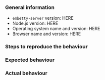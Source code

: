 <!--
PLEASE WRITE YOUR MESSAGE IN ENGLISH. BE NICE.

THANK YOU FOR CONTRIBUTING TO THIS PROJECT.
-->
### General information

- `embetty-server` version: HERE
- Node.js version: HERE
- Operating system name and version: HERE
- Browser name and version: HERE

### Steps to reproduce the behaviour

<!--
EXPLAIN WHAT YOU DID

INCLUDE CODE EXAMPLES AND SCREENSHOTS IF APPLICABLE
-->

### Expected behaviour

<!--
EXPLAIN WHAT SHOULD HAVE HAPPENED
-->

### Actual behaviour

<!--
EXPLAIN WHAT ACTUALLY HAPPENED
-->

